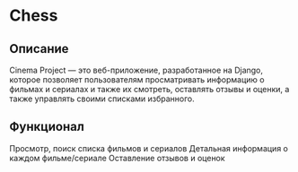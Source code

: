 # Chess


## Описание
Cinema Project — это веб-приложение, разработанное на Django, 
которое позволяет пользователям просматривать информацию о фильмах и сериалах и также их смотреть, 
оставлять отзывы и оценки, а также управлять своими списками избранного.

## Функционал
Просмотр, поиск списка фильмов и сериалов
Детальная информация о каждом фильме/сериале
Оставление отзывов и оценок
